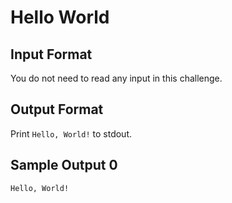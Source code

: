 # Hello World

## Input Format

You do not need to read any input in this challenge.

## Output Format

Print `Hello, World!` to stdout.

## Sample Output 0

```stdout
Hello, World!
```
